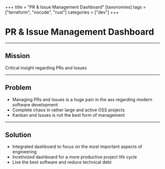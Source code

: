 +++
title = "PR & Issue Management Dashboard"
[taxonomies]
tags = ["terraform", "nocode", "rust"]
categories = ["dev"]
+++

# PR & Issue Management Dashboard

---

## Mission

Critical insight regarding PRs and Issues

---

## Problem

- Managing PRs and Issues is a huge pain in the ass regarding modern software development
- Complete chaos in rather large and active OSS projects
- Kanban and Issues is not the best form of management

---

## Solution

- Integrated dashboard to focus on the most important aspects of engineering
- Incetivized dashboard for a more productive project life cycle
- Live the best software and reduce technical debt
